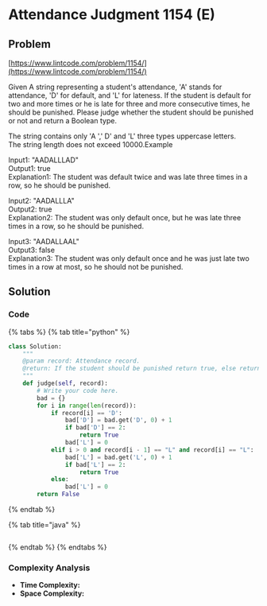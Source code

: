 # Attendance Judgment 1154 \(E\)

## Problem

[https://www.lintcode.com/problem/1154/](https://www.lintcode.com/problem/1154/)

Given A string representing a student's attendance, 'A' stands for attendance, 'D' for default, and 'L' for lateness. If the student is default for two and more times or he is late for three and more consecutive times, he should be punished. Please judge whether the student should be punished or not and return a Boolean type.

The string contains only 'A ',' D' and 'L' three types uppercase letters.  
The string length does not exceed 10000.Example

Input1: "AADALLLAD"  
Output1: true  
Explanation1: The student was default twice and was late three times in a row, so he should be punished.

Input2: "AADALLLA"  
Output2: true  
Explanation2: The student was only default once, but he was late three times in a row, so he should be punished.

Input3: "AADALLAAL"  
Output3: false  
Explanation3: The student was only default once and he was just late two times in a row at most, so he should not be punished.

## Solution 

### Code

{% tabs %}
{% tab title="python" %}
```python
class Solution:
    """
    @param record: Attendance record.
    @return: If the student should be punished return true, else return false. 
    """
    def judge(self, record):
        # Write your code here.
        bad = {}
        for i in range(len(record)):
            if record[i] == 'D':
                bad['D'] = bad.get('D', 0) + 1
                if bad['D'] == 2:
                    return True
                bad['L'] = 0
            elif i > 0 and record[i - 1] == "L" and record[i] == "L":
                bad['L'] = bad.get('L', 0) + 1
                if bad['L'] == 2:
                    return True
            else:
                bad['L'] = 0
        return False
```
{% endtab %}

{% tab title="java" %}
```

```
{% endtab %}
{% endtabs %}

### Complexity Analysis

* **Time Complexity:**
* **Space Complexity:**

